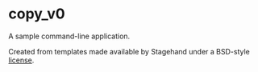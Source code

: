 # copy_v0

A sample command-line application.

Created from templates made available by Stagehand under a BSD-style
[license](https://github.com/dart-lang/stagehand/blob/master/LICENSE).

